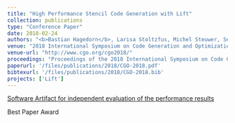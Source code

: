 ```yaml
---
title: "High Performance Stencil Code Generation with Lift"
collection: publications
type: "Conference Paper"
date: 2018-02-24
authors: "<b>Bastian Hagedorn</b>, Larisa Stoltzfus, Michel Steuwer, Sergei Gorlatch, and Christophe Dubach"
venue: "2018 International Symposium on Code Generation and Optimization (CGO)"
venue-url: "http://www.cgo.org/cgo2018/"
proceedings: "Proceedings of the 2018 International Symposium on Code Generation and Optimization, CGO 2018, Vienna, Austria, February 24-28, 2018"
paperurl: '/files/publications/2018/CGO-2018.pdf'
bibtexurl: '/files/publications/2018/CGO-2018.bib'
projects: ['Lift']
---
```


<a href="https://gitlab.com/larisa.stoltzfus/liftstencil-cgo2018-artifact/" style="margin-right:1em">
<span class="fa-stack fa-1x"><i class="fa fa-bar-chart fa-stack-1x fa-flip-horizontal" style="left:-.1em;top:-.1em"></i>
<span class="fa fa-stack-2x"><i class="fa fa-search" aria-hidden="true"></i></span></span>
Software Artifact for independent evaluation of the performance results</a>


<a href="http://cgo.org/cgo2018/program/" style="margin-right:1em; text-decoration: none;"><span class="fa-stack fa-1x"><i class="fa fa-trophy fa-2x"></i></span>Best Paper Award</a>
